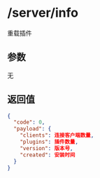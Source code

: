 # /server/info

重载插件

## 参数

无

## 返回值

```json
{
  "code": 0,
  "payload": {
    "clients": 连接客户端数量,
    "plugins": 插件数量,
    "version": 版本号,
    "created": 安装时间
  }
}
```
